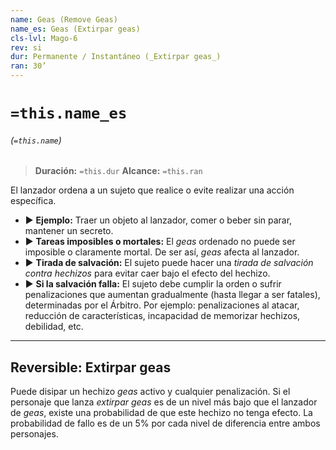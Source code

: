 ```yaml
---
name: Geas (Remove Geas)
name_es: Geas (Extirpar geas)
cls-lvl: Mago-6
rev: si
dur: Permanente / Instantáneo (_Extirpar geas_)
ran: 30’
---
```

# `=this.name_es`
###### (`=this.name`)

>**Duración:** `=this.dur`
>**Alcance:** `=this.ran`

El lanzador ordena a un sujeto que realice o evite realizar una acción específica. 

- ▶ **Ejemplo:** Traer un objeto al lanzador, comer o beber sin parar, mantener un secreto. 
- ▶ **Tareas imposibles o mortales:** El _geas_ ordenado no puede ser imposible o claramente mortal. De ser así, _geas_ afecta al lanzador. 
- ▶ **Tirada de salvación:** El sujeto puede hacer una _tirada de salvación contra hechizos_ para evitar caer bajo el efecto del hechizo. 
- ▶ **Si la salvación falla:** El sujeto debe cumplir la orden o sufrir penalizaciones que aumentan gradualmente (hasta llegar a ser fatales), determinadas por el Árbitro. Por ejemplo: penalizaciones al atacar, reducción de características, incapacidad de memorizar hechizos, debilidad, etc.

---

## Reversible: Extirpar geas

Puede disipar un hechizo _geas_ activo y cualquier penalización. Si el personaje que lanza _extirpar geas_ es de un nivel más bajo que el lanzador de _geas_, existe una probabilidad de que este hechizo no tenga efecto. La probabilidad de fallo es de un 5% por cada nivel de diferencia entre ambos personajes.